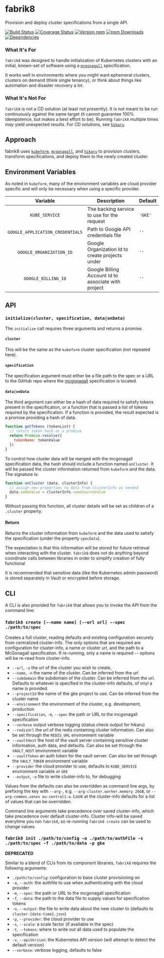 # fabrik8

Provision and deploy cluster specifications from a single API.

[![Build Status][travis-image]][travis-url]
[![Coverage Status][coveralls-image]][coveralls-url]
[![Version npm][version-image]][version-url]
[![npm Downloads][downloads-image]][downloads-url]
[![Dependencies][dependencies-image]][dependencies-url]

### What It's For

`fabrik8` was designed to handle initialization of Kubernetes clusters with an initial, known-set of software using a [`mcgonagall`](https://github.com/npm-wharf/mcgonagall) specification.

It works well in environments where you might want ephemeral clusters, clusters on demand (think single tenancy), or think about things like automation and disaster recovery a lot.

### What It's **Not** For

`fabrik8` is not a CD solution (at least not presently). It is not meant to be run continuously against the same target (it cannot guarantee 100% idempotence, but makes a best effort to be). Running `fabrik8` multiple times _may_ yield unexpected results. For CD solutions, see [`hikaru`](https://github.com/npm-wharf/hikaru).

## Approach

fabrik8 uses [`kubeform`](https://github.com/npm-wharf/kubeform), [`mcgonagall`](https://github.com/npm-wharf/mcgonagall), and [`hikaru`](https://github.com/npm-wharf/hikaru) to provision clusters, transform specifications, and deploy them to the newly created cluster.

## Environment Variables

As noted in `kubeform`, many of the environment variables are cloud provider specific and will only be necessary when using a specific provider.

| Variable | Description | Default |
|:-:|---|---|
| `KUBE_SERVICE` | The backing service to use for the request | `'GKE'` |
| `GOOGLE_APPLICATION_CREDENTIALS` | Path to Google API credentials file | `''` |
| `GOOGLE_ORGANIZATION_ID` | Google Organization Id to create projects under | `''` |
| `GOOGLE_BILLING_ID` | Google Billing Account Id to associate with project | `''` |

## API

### `initialize(cluster, specification, data|onData)`

The `initialize` call requires three arguments and returns a promise.

#### `cluster`

This will be the same as the `kubeform` cluster specification (not repeated here).

#### `specification`

The specification argument must either be a file path to the spec or a URL to the GitHub repo where the [mcgonagall](https://github.com/npm-wharf/mcgonagall) specification is located.

#### `data|onData`

The third argument can either be a hash of data required to satisfy tokens present in the specification, or a function that is passed a list of tokens required by the specification. If a function is provided, the result expected is a promise providing a hash of data.

```js
function getTokens (tokenList) {
  // return token hash as a promise
  return Promise.resolve({
    tokenName: tokenValue
  })
}
```

To control how cluster data will be merged with the mcgonagall specification data, the hash should include a function named `onCluster`. It will be passed the cluster information returned from `kubeform` and the data. The signature is:

```js
function onCluster (data, clusterInfo) {
  // assign new properties to data from clusterInfo as needed
  data.someValue = clusterInfo.someSourceValue
}
```

Without passing this function, all cluster details will be set as children of a `.cluster` property.

#### Return

Returns the cluster information from `kubeform` and the data used to satisfy the specification (under the property `specData`).

The expectation is that this information will be stored for future retrieval when interacting with the cluster. `fabrik8` does not do anything beyond coordinate calls between libraries in order to simplify creation of fully functional 

It is recommended that sensitive data (like the Kubernetes admin password) is stored separately in Vault or encrypted before storage.

## CLI

A CLI is also provided for `fabrik8` that allows you to invoke the API from the command line:

### `fabrik8 create [--name name] [--url url] --spec ./path/to/spec`

Creates a full cluster, reading defaults and existing configuration securely from centralized cluster-info.  The only options that are required are configuration for cluster-info, a name or cluster url, and the path to a McGonagall specification.  If re-running, only a name is required -- options will be re-read from cluster-info.

* `--url`, `-u` the url of the cluster you wish to create,
* `--name`, `-n` the name of the cluster.  Can be inferred from the url
* `--subdomain` the subdomain of the cluster.  Can be inferred from the url.  Defaults to whatever is specified in the cluster-info defaults, of onyl a name is provided.
* `--projectId` the name of the gke project to use.  Can be inferred from the cluster name
* `--environment` the environment of the cluster, e.g. development, production
* `--specification`, `-m`, `--spec` the path or URL to the mcgonagall specification
* `--verbose` output verbose logging (status check output for hikaru)
* `--redisUrl` the url of the redis containing cluster information. Can also be set through the `REDIS_URL` environment variable
* `--vaultHost` the host of the vault server containing sensitive cluster information, auth data, and defaults. Can also be set through the `VAULT_HOST` environment variable
* `--vaultToken` an auth token for the vault server. Can also be set through the `VAULT_TOKEN` environment variable
* `--provider` the cloud provider to use, defaults to `KUBE_SERVICE` environment variable or `GKE`
* `--output`, `-o` file to write cluster-info to, for debugging

Values from the defaults can also be overridden as command line args, by prefixing the key with `--arg-`, e.g. `--arg-cluster.worker.memory 26GB`, or `--arg-common.zones eu-central1-a`.  Look at the cluster-info defaults for a list of values that can be overridden.

Command line arguments take precedence over saved cluster-info, which take precedence over default cluster-info.  Cluster info-will be saved everytime you run `fabrik8`, so re-running `fabrik8 create` can be used to change values.


### `fabrik8 init ./path/to/config -a ./path/to/authFile -s ./path/to/spec -f ./path/to/data -p gke`

**DEPRECATED**

Similar to a blend of CLIs from its component libraries, `fabrik8` requires the following arguments:

 * `./path/to/config`: configuration to base cluster provisioning on
 * `-a`, `--auth`: the authfile to use when authenticating with the cloud provider
 * `-m`, `--spec`: the path or URL to the mcgonagall specification
 * `-f`, `--data`: the path to the data file to supply values for specification tokens
 * `-o`, `--output`: the file to write data about the new cluster to (defaults to `cluster-{date-time}.json`)
 * `-p`, `--provider`: the cloud provider to use
 * `-s`, `--scale`: a scale factor (if available in the spec)
 * `-t`, `--tokens`: where to write out all data used to populate the specification
 * `-v`, `--apiVersion`: the Kubernetes API version (will attempt to detect the default version)
 * `--verbose`: verbose logging, defaults to false

[travis-image]: https://travis-ci.org/npm-wharf/fabrik8.svg?branch=master
[travis-url]: https://travis-ci.org/npm-wharf/fabrik8
[coveralls-url]: https://coveralls.io/github/npm-wharf/fabrik8?branch=master
[coveralls-image]: https://coveralls.io/repos/github/npm-wharf/fabrik8/badge.svg?branch=master
[version-image]: https://img.shields.io/npm/v/@npm-wharf/fabrik8.svg?style=flat
[version-url]: https://www.npmjs.com/package/@npm-wharf/fabrik8
[downloads-image]: https://img.shields.io/npm/dm/@npm-wharf/fabrik8.svg?style=flat
[downloads-url]: https://www.npmjs.com/package/@npm-wharf/fabrik8
[dependencies-image]: https://img.shields.io/david/npm-wharf/fabrik8.svg?style=flat
[dependencies-url]: https://david-dm.org/npm-wharf/fabrik8
